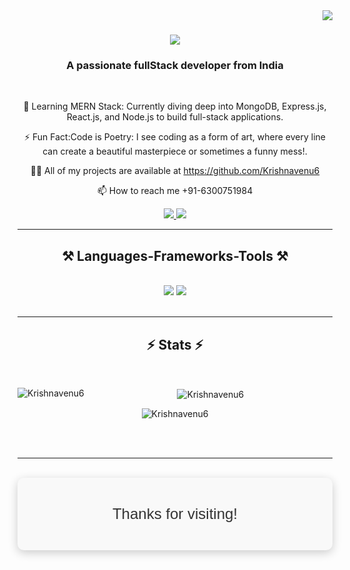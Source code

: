 <img align="right" src="https://visitor-badge.laobi.icu/badge?page_id=Krishnavenu6.Krishnavenu6" />

<h1 align="center">
    <img src="https://readme-typing-svg.herokuapp.com/?font=Righteous&size=35&center=true&vCenter=true&width=500&height=70&duration=4000&lines=Hi+There!+👋;+I'm+KrishnaVenuSubrahmanyam;" />
</h1>

<h3 align="center">A passionate fullStack developer from India</h3>

<br/>

<div align="center">
 
 🔭 Learning MERN Stack: Currently diving deep into MongoDB, Express.js, React.js, and Node.js to build full-stack applications.</br>

 ⚡ Fun Fact:Code is Poetry: I see coding as a form of art, where every line can create a beautiful masterpiece or sometimes a funny mess!.

 👨‍💻 All of my projects are available at https://github.com/Krishnavenu6

 📫 How to reach me +91-6300751984
 

 </div>
 
<div align="center"> 
  <a href="mailto:krishnavenu256@gmail.com">
    <img src="https://img.shields.io/badge/Gmail-333333?style=for-the-badge&logo=gmail&logoColor=red" />
  </a>
  <a href="https://www.linkedin.com/in/krishna-venu-subrahmanyam/" target="_blank">
    <img src="https://img.shields.io/badge/LinkedIn-0077B5?style=for-the-badge&logo=linkedin&logoColor=white" target="_blank" />
  </a>
</div>

 <hr/>
 
<h2 align="center">⚒️ Languages-Frameworks-Tools ⚒️</h2>
<br/>
<div align="center">
    <img src="https://skillicons.dev/icons?i=react,bootstrap,html,css,vscode,github,tailwind,git" />
    <img src="https://skillicons.dev/icons?i=python,javascript,mongodb,java,mysql" /><br>
</div>

<br/>
<hr/>

<h2 align="center">⚡ Stats ⚡</h2>
<br>
<div align=center>
    
  <p><img align="left" src="https://github-readme-stats.vercel.app/api/top-langs?username=Krishnavenu6&show_icons=true&locale=en&layout=compact" alt="Krishnavenu6" /></p>
   <p>&nbsp;<img align="center" src="https://github-readme-stats.vercel.app/api?username=Krishnavenu6&show_icons=true&locale=en" alt="Krishnavenu6" /></p>
   <p><img align="center" src="https://github-readme-streak-stats.herokuapp.com/?user=Krishnavenu6&" alt="Krishnavenu6" /></p>
</div>

<br/><br/>

<hr/>

<br/>

<div align="center" style="background-color: #f9f9f9; padding: 20px; border-radius: 10px; box-shadow: 0 4px 15px rgba(0, 0, 0, 0.2);">
    <p style="font-size: 24px; color: #333; font-family: Arial, sans-serif;">Thanks for visiting!</p>
</div>

<br/>
